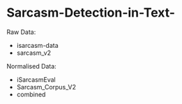 # Sarcasm-Detection-in-Text-

Raw Data:
- isarcasm-data
- sarcasm_v2

Normalised Data:
- iSarcasmEval
- Sarcasm_Corpus_V2
- combined
